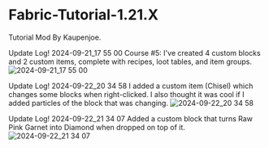 # Fabric-Tutorial-1.21.X
Tutorial Mod By Kaupenjoe.

Update Log! 2024-09-21_17 55 00
Course #5:
I've created 4 custom blocks and 2 custom items, complete with recipes, loot tables, and item groups.
![2024-09-21_17 55 00](https://github.com/user-attachments/assets/faa37aa3-77b9-4919-ab27-c29dc711bb41)

Update Log! 2024-09-22_20 34 58
I added a custom item (Chisel) which changes some blocks when right-clicked. I also thought it was cool if I added particles of the block that was changing.
![2024-09-22_20 34 58](https://github.com/user-attachments/assets/e4d7995f-2529-4710-a869-e5c0a64d8a07)

Update Log! 2024-09-22_21 34 07
Added a custom block that turns Raw Pink Garnet into Diamond when dropped on top of it.
![2024-09-22_21 34 07](https://github.com/user-attachments/assets/72b3ed8e-77f9-4649-a3ac-9b4b9223018b)

